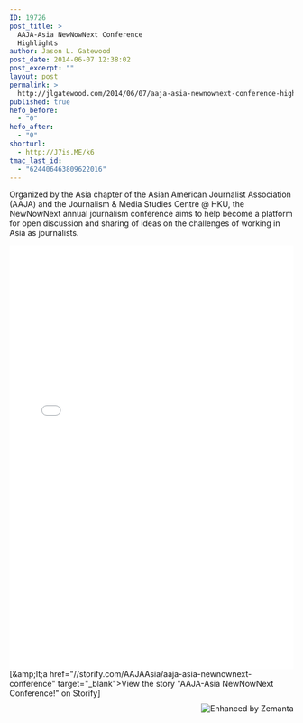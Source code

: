 ```yaml
---
ID: 19726
post_title: >
  AAJA-Asia NewNowNext Conference
  Highlights
author: Jason L. Gatewood
post_date: 2014-06-07 12:38:02
post_excerpt: ""
layout: post
permalink: >
  http://jlgatewood.com/2014/06/07/aaja-asia-newnownext-conference-highlights/
published: true
hefo_before:
  - "0"
hefo_after:
  - "0"
shorturl:
  - http://J7is.ME/k6
tmac_last_id:
  - "624406463809622016"
---
```

Organized by the Asia chapter of the Asian American Journalist Association (AAJA) and the Journalism & Media Studies Centre @ HKU, the NewNowNext annual journalism conference aims to help become a platform for open discussion and sharing of ideas on the challenges of working in Asia as journalists.


<div class="storify"><iframe src="//storify.com/AAJAAsia/aaja-asia-newnownext-conference/embed?border=false" width="100%" height="750" frameborder="no"></iframe><script src="//storify.com/AAJAAsia/aaja-asia-newnownext-conference.js?border=false"></script>
<noscript><span class="mceItemHidden" data-mce-bogus="1">[&amp;amp;lt;a href="//storify.com/<span class="hiddenSpellError" pre="" data-mce-bogus="1">AAJAAsia</span>/<span class="hiddenSpellError" pre="" data-mce-bogus="1">aaja-asia-newnownext-conference</span>" target="_blank"&gt;View the story "<span class="hiddenSpellError" pre="story " data-mce-bogus="1">AAJA-Asia</span> <span class="hiddenSpellError" pre="AAJA-Asia " data-mce-bogus="1">NewNowNext</span> Conference!" on Storify]</span></noscript></div>
<div class="zemanta-pixie" style="margin-top: 10px; height: 15px;"><a class="zemanta-pixie-a" title="Enhanced by Zemanta" href="http://www.zemanta.com/?px"><img class="zemanta-pixie-img" style="border: none; float: right;" src="http://img.zemanta.com/zemified_h.png?x-id=286fd9f4-2e29-4f83-90f4-d573354d3f0b" alt="Enhanced by Zemanta" /></a></div>